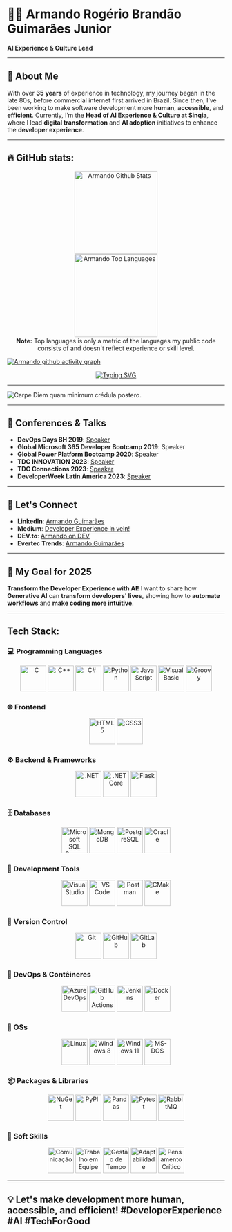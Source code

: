 <!--## 💫 About Me:-->
# 👨‍💻 Armando Rogério Brandão Guimarães Junior

**AI Experience & Culture Lead**  

---

## 🧠 About Me

With over **35 years** of experience in technology, my journey began in the late 80s, before commercial internet first arrived in Brazil. Since then, I’ve been working to make software development more **human**, **accessible**, and **efficient**. Currently, I’m the **Head of AI Experience & Culture at Sinqia**, where I lead **digital transformation** and **AI adoption** initiatives to enhance the **developer experience**.

---

## 🔥 GitHub stats:

<p align="center">
<a href="https://github.com/arbgjr"><img alt="Armando Github Stats" src="https://github-readme-stats.vercel.app/api?username=arbgjr&show_icons=true&include_all_commits=true&count_private=true&theme=default&hide_border=true&title_color=F85D7F&rank_icon=github&icon_color=F8D866" height="192px"/></a>
  <br/>
  <a href="https://github.com/arbgjr"><img alt="Armando Top Languages" src="https://github-readme-stats.vercel.app/api/top-langs/?username=arbgjr&layout=compact&theme=default&hide_border=true&title_color=F85D7F&icon_color=F8D866" height="192px"/></a>
  <br/>
  <b>Note:</b> Top languages is only a metric of the languages my public code consists of and doesn't reflect experience or skill level.
</p>

[![Armando github activity graph](https://github-readme-activity-graph.vercel.app/graph?username=arbgjr&bg_color=1F222E&color=F8D866&line=F85D7F&point=FFFFFF&area=true&hide_border=true)](https://github.com/arbgjr/github-readme-activity-graph)

<p align="center">
<a href="https://git.io/typing-svg"><img src="https://readme-typing-svg.demolab.com?font=Press+Start+2P&pause=1000&color=28F719&background=000000&center=true&vCenter=true&width=1100&height=40&lines=A+curious+guy!;35%2B+years+as+a+curious+developer!;From+NATURAL%2FADABAS+to+Vibe+Coding!;When+I+first+got+here%2C+it+was+all+wilderness!;And+we+used+to+clear+it+with+5+1%2F4+inch+floppy+disks!;Always+looking+to+learn+new+things!!!;A+nerd+forged+in+the+80s" alt="Typing SVG" /></a>
</p>

---

<img src="https://readme-typing-svg.demolab.com?font=M+PLUS+Code+Latin&pause=1000&color=000000&background=FFFFFF&center=true&vCenter=true&repeat=false&width=509&height=40&lines=Carpe+Diem+quam+minimum+cr%C3%A9dula+postero." alt="Carpe Diem quam minimum crédula postero." />

---

## 🎤 Conferences & Talks

- **DevOps Days BH 2019**: [Speaker](https://www.youtube.com/watch?v=APYgcQn02bE&t=3s)
- **Global Microsoft 365 Developer Bootcamp 2019**: Speaker
- **Global Power Platform Bootcamp 2020**: Speaker
- **TDC INNOVATION 2023**: [Speaker](https://www.youtube.com/watch?v=KNmhheFEkrQ)
- **TDC Connections 2023**: [Speaker](https://www.youtube.com/watch?v=IicevHLNW6M&t=2s)
- **DeveloperWeek Latin America 2023**: [Speaker](https://dwlatinamerica23.sched.com/event/1MXaW/devx-how-to-make-in-house-dev-lives-happier)

---

## 💬 Let's Connect

- **LinkedIn**: [Armando Guimarães](https://www.linkedin.com/in/armandoguimaraes/)
- **Medium**: [Developer Experience in vein!](https://medium.com/@ArmandoRBGJr)
- **DEV.to**: [Armando on DEV](https://dev.to/armandoguimaraes)
- **Evertec Trends**: [Armando Guimarães](https://evertectrends.com/author/armando-guimaraes/)

---

## 🎯 My Goal for 2025

**Transform the Developer Experience with AI!** I want to share how **Generative AI** can **transform developers' lives**, showing how to **automate workflows** and **make coding more intuitive**.

---

## Tech Stack:

### 💻 Programming Languages
<p align="center">
  <img src="https://cdn.jsdelivr.net/gh/devicons/devicon/icons/c/c-original.svg" alt="C" height="60" width="60" />
  <img src="https://cdn.jsdelivr.net/gh/devicons/devicon/icons/cplusplus/cplusplus-original.svg" alt="C++" height="60" width="60" />
  <img src="https://cdn.jsdelivr.net/gh/devicons/devicon/icons/csharp/csharp-original.svg" alt="C#" height="60" width="60" />
  <img src="https://cdn.jsdelivr.net/gh/devicons/devicon/icons/python/python-original.svg" alt="Python" height="60" width="60" />
  <img src="https://cdn.jsdelivr.net/gh/devicons/devicon/icons/javascript/javascript-original.svg" alt="JavaScript" height="60" width="60" />
  <img src="https://cdn.jsdelivr.net/gh/devicons/devicon/icons/visualbasic/visualbasic-original.svg" alt="Visual Basic" height="60" width="60" />
  <img src="https://cdn.jsdelivr.net/gh/devicons/devicon/icons/groovy/groovy-original.svg" alt="Groovy" height="60" width="60" />
</p>

### 🌐 Frontend

<p align="center">
  <img src="https://cdn.jsdelivr.net/gh/devicons/devicon/icons/html5/html5-original.svg" alt="HTML5" height="60" width="60" />
  <img src="https://cdn.jsdelivr.net/gh/devicons/devicon/icons/css3/css3-original.svg" alt="CSS3" height="60" width="60" />
</p>

### ⚙️ Backend & Frameworks

<p align="center">
  <img src="https://cdn.jsdelivr.net/gh/devicons/devicon/icons/dot-net/dot-net-original.svg" alt=".NET" height="60" width="60" />
  <img src="https://cdn.jsdelivr.net/gh/devicons/devicon/icons/dotnetcore/dotnetcore-original.svg" alt=".NET Core" height="60" width="60" />
  <img src="https://cdn.jsdelivr.net/gh/devicons/devicon/icons/flask/flask-original.svg" alt="Flask" height="60" width="60" />
</p>

### 🗄️ Databases

<p align="center">
  <img src="https://cdn.jsdelivr.net/gh/devicons/devicon/icons/microsoftsqlserver/microsoftsqlserver-original.svg" alt="Microsoft SQL Server" height="60" width="60" />
  <img src="https://cdn.jsdelivr.net/gh/devicons/devicon/icons/mongodb/mongodb-original.svg" alt="MongoDB" height="60" width="60" />
  <img src="https://cdn.jsdelivr.net/gh/devicons/devicon/icons/postgresql/postgresql-original.svg" alt="PostgreSQL" height="60" width="60" />
  <img src="https://cdn.jsdelivr.net/gh/devicons/devicon/icons/oracle/oracle-original.svg" alt="Oracle" height="60" width="60" />
</p>

### 🧰 Development Tools

<p align="center">
  <img src="https://cdn.jsdelivr.net/gh/devicons/devicon/icons/visualstudio/visualstudio-original.svg" alt="Visual Studio" height="60" width="60" />
  <img src="https://cdn.jsdelivr.net/gh/devicons/devicon/icons/vscode/vscode-original.svg" alt="VS Code" height="60" width="60" />
  <img src="https://cdn.jsdelivr.net/gh/devicons/devicon/icons/postman/postman-original.svg" alt="Postman" height="60" width="60" />
  <img src="https://cdn.jsdelivr.net/gh/devicons/devicon/icons/cmake/cmake-original.svg" alt="CMake" height="60" width="60" />
</p>

### 🧪 Version Control

<p align="center">
  <img src="https://cdn.jsdelivr.net/gh/devicons/devicon/icons/git/git-original.svg" alt="Git" height="60" width="60" />
  <img src="https://cdn.jsdelivr.net/gh/devicons/devicon/icons/github/github-original.svg" alt="GitHub" height="60" width="60" />
  <img src="https://cdn.jsdelivr.net/gh/devicons/devicon/icons/gitlab/gitlab-original.svg" alt="GitLab" height="60" width="60" />
</p>

### 🐳 DevOps & Contêineres

<p align="center">
  <img src="https://cdn.jsdelivr.net/gh/devicons/devicon/icons/azuredevops/azuredevops-original.svg" alt="Azure DevOps" height="60" width="60" />
  <img src="https://cdn.jsdelivr.net/gh/devicons/devicon/icons/githubactions/githubactions-original.svg" alt="GitHub Actions" height="60" width="60" />
  <img src="https://cdn.jsdelivr.net/gh/devicons/devicon/icons/jenkins/jenkins-original.svg" alt="Jenkins" height="60" width="60" />
  <img src="https://cdn.jsdelivr.net/gh/devicons/devicon/icons/docker/docker-original.svg" alt="Docker" height="60" width="60" />
</p>

### 🐧 OSs

<p align="center">
  <img src="https://cdn.jsdelivr.net/gh/devicons/devicon/icons/linux/linux-original.svg" alt="Linux" height="60" width="60" />
  <img src="https://cdn.jsdelivr.net/gh/devicons/devicon/icons/windows8/windows8-original.svg" alt="Windows 8" height="60" width="60" />
  <img src="https://cdn.jsdelivr.net/gh/devicons/devicon/icons/windows11/windows11-original.svg" alt="Windows 11" height="60" width="60" />
  <img src="https://cdn.jsdelivr.net/gh/devicons/devicon/icons/msdos/msdos-original.svg" alt="MS-DOS" height="60" width="60" />
</p>

### 📦 Packages & Libraries

<p align="center">
  <img src="https://cdn.jsdelivr.net/gh/devicons/devicon/icons/nuget/nuget-original.svg" alt="NuGet" height="60" width="60" />
  <img src="https://cdn.jsdelivr.net/gh/devicons/devicon/icons/pypi/pypi-original.svg" alt="PyPI" height="60" width="60" />
  <img src="https://cdn.jsdelivr.net/gh/devicons/devicon/icons/pandas/pandas-original.svg" alt="Pandas" height="60" width="60" />
  <img src="https://cdn.jsdelivr.net/gh/devicons/devicon/icons/pytest/pytest-original.svg" alt="Pytest" height="60" width="60" />
  <img src="https://cdn.jsdelivr.net/gh/devicons/devicon/icons/rabbitmq/rabbitmq-original.svg" alt="RabbitMQ" height="60" width="60" />
</p>

### 🧠 Soft Skills

<p align="center">
  <!-- Comunicação -->
  <img src="https://img.icons8.com/ios/452/communication.png" alt="Comunicação" height="60" width="60" />

  <!-- Trabalho em Equipe -->
  <img src="https://img.icons8.com/ios/452/teamwork.png" alt="Trabalho em Equipe" height="60" width="60" />

  <!-- Gestão de Tempo -->
  <img src="https://img.icons8.com/ios/452/time.png" alt="Gestão de Tempo" height="60" width="60" />

  <!-- Adaptabilidade -->
  <img src="https://img.icons8.com/ios/452/vertical-settings-mixer.png" alt="Adaptabilidade" height="60" width="60" />

  <!-- Pensamento Crítico -->
  <img src="https://img.icons8.com/ios/452/brainstorm.png" alt="Pensamento Crítico" height="60" width="60" />
</p>


---

## 💡 Let's make **development** more **human, accessible, and efficient**! #DeveloperExperience #AI #TechForGood

<!--
**arbgjr/arbgjr** is a ✨ _special_ ✨ repository because its `README.md` (this file) appears on your GitHub profile.

Here are some ideas to get you started:

- 🔭 I’m currently working on ...
- 🌱 I’m currently learning ...
- 👯 I’m looking to collaborate on ...
- 🤔 I’m looking for help with ...
- 💬 Ask me about ...
- 📫 How to reach me: ...
- 😄 Pronouns: ...
- ⚡ Fun fact: ...
-->

